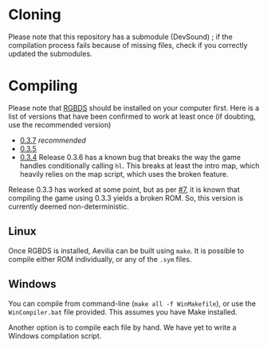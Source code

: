 # Cloning

Please note that this repository has a submodule (DevSound) ; if the compilation process fails because of missing files, check if you correctly updated the submodules.


# Compiling

Please note that [RGBDS](http://github.com/rednex/rgbds) should be installed on your computer first. Here is a list of versions that have been confirmed to work at least once (if doubting, use the recommended version)
- [0.3.7](https://github.com/rednex/rgbds/releases/tag/v0.3.7) *recommended*
- [0.3.5](https://github.com/rednex/rgbds/releases/tag/v0.3.5)
- [0.3.4](https://github.com/rednex/rgbds/releases/tag/v0.3.4)
Release 0.3.6 has a known bug that breaks the way the game handles conditionally calling `hl`. This breaks at least the intro map, which heavily relies on the map script, which uses the broken feature.

Release 0.3.3 has worked at some point, but as per [#7](https://github.com/ISSOtm/Aevilia-GB/issues/7), it is known that compiling the game using 0.3.3 yields a broken ROM. So, this version is currently deemed non-deterministic.

## Linux

Once RGBDS is installed, Aevilia can be built using `make`. It is possible to compile either ROM individually, or any of the `.sym` files.


## Windows

You can compile from command-line (`make all -f WinMakefile`), or use the `WinCompiler.bat` file provided. This assumes you have Make installed.

Another option is to compile each file by hand. We have yet to write a Windows compilation script.

